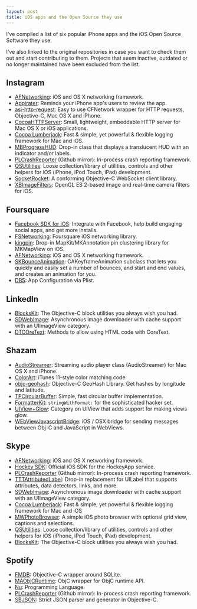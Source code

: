 ```yaml
---
layout: post
title: iOS apps and the Open Source they use
---
```


I've compiled a list of six popular iPhone apps and the iOS Open Source Software they use. 

I've also linked to the original repositories in case you want to check them out and start contributing to them. Projects that seem inactive, outdated or no longer maintained have been excluded from the list.

## Instagram ##

* [AFNetworking](https://github.com/AFNetworking/AFNetworking): iOS and OS X networking framework.
* [Appirater](https://github.com/arashpayan/appirater): Reminds your iPhone app's users to review the app.
* [asi-http-request](https://github.com/pokeb/asi-http-request): Easy to use CFNetwork wrapper for HTTP requests, Objective-C, Mac OS X and iPhone.
* [CocoaHTTPServer](https://github.com/robbiehanson/CocoaHTTPServer): Small, lightweight, embeddable HTTP server for Mac OS X or iOS applications.
* [Cocoa Lumberjack](https://github.com/CocoaLumberjack/CocoaLumberjack): Fast & simple, yet powerful & flexible logging framework for Mac and iOS.
* [MBProgressHUD](https://github.com/jdg/MBProgressHUD): Drop-in class that displays a translucent HUD with an indicator and/or labels.
* [PLCrashReporter](https://github.com/plausiblelabs/plcrashreporter) (Github mirror):  In-process crash reporting framework.
* [QSUtilities](https://github.com/mikeho/QSUtilities): Loose collection/library of utilities, controls and other helpers for iOS (iPhone, iPod Touch, iPad) development.
* [SocketRocket](https://github.com/square/SocketRocket): A conforming Objective-C WebSocket client library.
* [XBImageFilters](https://github.com/xissburg/XBImageFilters): OpenGL ES 2-based image and real-time camera filters for iOS.

## Foursquare ##

* [Facebook SDK for iOS](https://github.com/facebook/facebook-ios-sdk): Integrate with Facebook, help build engaging social apps, and get more installs.
* [FSNetworking](https://github.com/foursquare/FSNetworking): Foursquare iOS networking library.
* [kingpin](https://github.com/itsbonczek/kingpin): Drop-in MapKit/MKAnnotation pin clustering library for MKMapView on iOS.
* [AFNetworking](https://github.com/AFNetworking/AFNetworking): iOS and OS X networking framework.
* [SKBounceAnimation](https://github.com/khanlou/SKBounceAnimation): CAKeyframeAnimation subclass that lets you quickly and easily set a number of bounces, and start and end values, and creates an animation for you.
* [DB5](https://github.com/quartermaster/DB5): App Configuration via Plist.

## LinkedIn ##

* [BlocksKit](https://github.com/zwaldowski/BlocksKit): The Objective-C block utilities you always wish you had.
* [SDWebImage](https://github.com/rs/SDWebImage): Asynchronous image downloader with cache support with an UIImageView category.
* [DTCOreText](https://github.com/Cocoanetics/DTCoreText): Methods to allow using HTML code with CoreText.

## Shazam ##

* [AudioStreamer](https://github.com/mattgallagher/AudioStreamer): Streaming audio player class (AudioStreamer) for Mac OS X and iPhone.
* [ColorArt](https://github.com/panicinc/ColorArt): iTunes 11-style color matching code.
* [objc-geohash](https://github.com/lyokato/objc-geohash): Objective-C GeoHash Library. Get hashes by longitude and latitude.
* [TPCircularBuffer](https://github.com/michaeltyson/TPCircularBuffer):  Simple, fast circular buffer implementation.
* [FormatterKit](https://github.com/mattt/FormatterKit): `stringWithFormat:` for the sophisticated hacker set.
* [UIView+Glow](https://github.com/thesecretlab/UIView-Glow): Category on UIView that adds support for making views glow.
* [WEbViewJavascriptBridge](https://github.com/marcuswestin/WebViewJavascriptBridge): iOS / OSX bridge for sending messages between Obj-C and JavaScript in WebViews.

## Skype ##

* [AFNetworking](https://github.com/AFNetworking/AFNetworking): iOS and OS X networking framework.
* [Hockey SDK](https://github.com/bitstadium/HockeySDK-iOS): Official iOS SDK for the HockeyApp service.
* [PLCrashReporter](https://github.com/plausiblelabs/plcrashreporter) (Github mirror):  In-process crash reporting framework.
* [TTTAttributedLabel](https://github.com/mattt/TTTAttributedLabel): Drop-in replacement for UILabel that supports attributes, data detectors, links, and more.
* [SDWebImage](https://github.com/rs/SDWebImage): Asynchronous image downloader with cache support with an UIImageView category.
* [Cocoa Lumberjack](https://github.com/CocoaLumberjack/CocoaLumberjack): Fast & simple, yet powerful & flexible logging framework for Mac and iOS
* [MWPhotoBrowser](https://github.com/mwaterfall/MWPhotoBrowser): A simple iOS photo browser with optional grid view, captions and selections. 
* [QSUtilities](https://github.com/mikeho/QSUtilities): Loose collection/library of utilities, controls and other helpers for iOS (iPhone, iPod Touch, iPad) development.
* [BlocksKit](https://github.com/zwaldowski/BlocksKit): The Objective-C block utilities you always wish you had.

## Spotify ##

* [FMDB](https://github.com/ccgus/fmdb): Objective-C wrapper around SQLite.
* [MAObjCRuntime](https://github.com/mikeash/MAObjCRuntime): ObjC wrapper for ObjC runtime API.
* [Nu](https://github.com/timburks/nu): Programming Language.
* [PLCrashReporter](https://github.com/plausiblelabs/plcrashreporter) (Github mirror):  In-process crash reporting framework.
* [SBJSON](https://github.com/stig/json-framework/): Strict JSON parser and generator in Objective-C.
